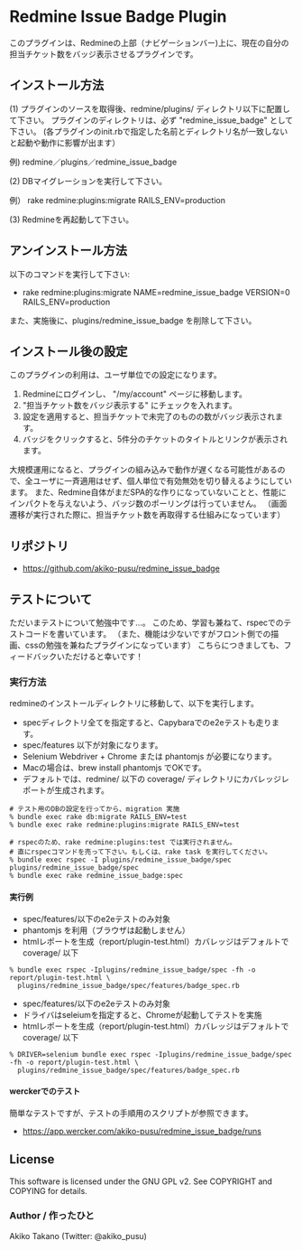 # Redmine Issue Badge Plugin

このプラグインは、Redmineの上部（ナビゲーションバー)上に、現在の自分の担当チケット数をバッジ表示させるプラグインです。

## インストール方法

(1) プラグインのソースを取得後、redmine/plugins/ ディレクトリ以下に配置して下さい。
   プラグインのディレクトリは、必ず "redmine_issue_badge" として下さい。
   (各プラグインのinit.rbで指定した名前とディレクトリ名が一致しないと起動や動作に影響が出ます）

   例) redmine／plugins／redmine_issue_badge

(2) DBマイグレーションを実行して下さい。

   例） rake redmine:plugins:migrate RAILS_ENV=production

(3) Redmineを再起動して下さい。

## アンインストール方法

以下のコマンドを実行して下さい:

* rake redmine:plugins:migrate NAME=redmine_issue_badge VERSION=0 RAILS_ENV=production

また、実施後に、plugins/redmine_issue_badge を削除して下さい。

## インストール後の設定

このプラグインの利用は、ユーザ単位での設定になります。

1. Redmineにログインし、 "/my/account" ページに移動します。
2. "担当チケット数をバッジ表示する" にチェックを入れます。
3. 設定を適用すると、担当チケットで未完了のものの数がバッジ表示されます。
4. バッジをクリックすると、5件分のチケットのタイトルとリンクが表示されます。

大規模運用になると、プラグインの組み込みで動作が遅くなる可能性があるので、全ユーザに一斉適用はせず、個人単位で有効無効を切り替えるようにしています。
また、Redmine自体がまだSPA的な作りになっていないことと、性能にインパクトを与えないよう、バッジ数のポーリングは行っていません。
（画面遷移が実行された際に、担当チケット数を再取得する仕組みになっています）


## リポジトリ

* https://github.com/akiko-pusu/redmine_issue_badge

## テストについて

ただいまテストについて勉強中です...。
このため、学習も兼ねて、rspecでのテストコードを書いています。
（また、機能は少ないですがフロント側での描画、cssの勉強を兼ねたプラグインになっています）
こちらにつきましても、フィードバックいただけると幸いです！

### 実行方法

redmineのインストールディレクトリに移動して、以下を実行します。

- specディレクトリ全てを指定すると、Capybaraでのe2eテストも走ります。
 - spec/features 以下が対象になります。
 - Selenium Webdriver + Chrome または phantomjs が必要になります。
 - Macの場合は、brew install phantomjs でOKです。
- デフォルトでは、redmine/ 以下の coverage/ ディレクトリにカバレッジレポートが生成されます。

```
# テスト用のDBの設定を行ってから、migration 実施
% bundle exec rake db:migrate RAILS_ENV=test
% bundle exec rake redmine:plugins:migrate RAILS_ENV=test

# rspecのため、rake redmine:plugins:test では実行されません。
# 直にrspecコマンドを売って下さい。もしくは、rake task を実行してください。
% bundle exec rspec -I plugins/redmine_issue_badge/spec plugins/redmine_issue_badge/spec
% bundle exec rake redmine_issue_badge:spec
```

#### 実行例

- spec/features/以下のe2eテストのみ対象
- phantomjs を利用（ブラウザは起動しません）
- htmlレポートを生成（report/plugin-test.html）カバレッジはデフォルトで coverage/ 以下

```
% bundle exec rspec -Iplugins/redmine_issue_badge/spec -fh -o report/plugin-test.html \
  plugins/redmine_issue_badge/spec/features/badge_spec.rb
```

- spec/features/以下のe2eテストのみ対象
- ドライバはseleiumを指定すると、Chromeが起動してテストを実施
- htmlレポートを生成（report/plugin-test.html）カバレッジはデフォルトで coverage/ 以下

```
% DRIVER=selenium bundle exec rspec -Iplugins/redmine_issue_badge/spec -fh -o report/plugin-test.html \
  plugins/redmine_issue_badge/spec/features/badge_spec.rb
```

#### werckerでのテスト

簡単なテストですが、テストの手順用のスクリプトが参照できます。

- https://app.wercker.com/akiko-pusu/redmine_issue_badge/runs

## License

This software is licensed under the GNU GPL v2. See COPYRIGHT and COPYING for details.

### Author / 作ったひと

Akiko Takano (Twitter: @akiko_pusu)
